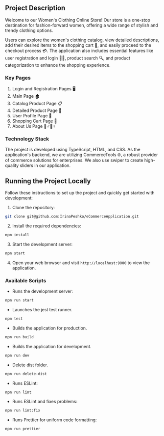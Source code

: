 ## Project Description

Welcome to our Women's Clothing Online Store! Our store is a one-stop destination for fashion-forward women, offering a wide range of stylish and trendy clothing options. 

Users can explore the women's clothing catalog, view detailed descriptions, add their desired items to the shopping cart 🛒, and easily proceed to the checkout process 💳. The application also includes essential features like user registration and login 📝🔐, product search 🔍, and product categorization to enhance the shopping experience.

### Key Pages

1. Login and Registration Pages 🖥️
2. Main Page 🏠
3. Catalog Product Page 📋
4. Detailed Product Page 🔎
5. User Profile Page 👤
6. Shopping Cart Page 🛒
7. About Us Page 🙋♂️🙋♀️

### Technology Stack

The project is developed using TypeScript, HTML, and CSS. As the application's backend, we are utilizing CommerceTools 🌐, a robust provider of commerce solutions for enterprises. We also use swiper to create high-quality sliders in our application.

## Running the Project Locally

Follow these instructions to set up the project and quickly get started with development:

1. Clone the repository:

```bash
git clone git@github.com:IrinaPeshko/eCommerceApplication.git

```

2. Install the required dependencies:

```bash
npm install
```

3. Start the development server:

```bash
npm start
```

4. Open your web browser and visit `http://localhost:9000` to view the application.

### Available Scripts

- Runs the development server:
```bash
npm run start
```
- Launches the jest test runner.
```bash
npm test
```
- Builds the application for production.
```bash
npm run build
```
- Builds the application for development.
```bash
npm run dev
```
- Delete dist folder.
```bash
npm run delete-dist
```
- Runs ESLint: 
```bash
npm run lint
```
- Runs ESLint and fixes problems: 
```bash
npm run lint:fix
```
- Runs Prettier for uniform code formatting: 
```bash
npm run prettier
```
